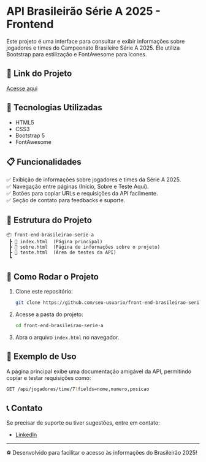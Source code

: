 # API Brasileirão Série A 2025 - Frontend

Este projeto é uma interface para consultar e exibir informações sobre jogadores e times do Campeonato Brasileiro Série A 2025. Ele utiliza Bootstrap para estilização e FontAwesome para ícones.

## 🔗 Link do Projeto
[Acesse aqui](https://front-end-brasileirao-serie-a.onrender.com/)

## 📌 Tecnologias Utilizadas
- HTML5
- CSS3
- Bootstrap 5
- FontAwesome

## 📋 Funcionalidades
✅ Exibição de informações sobre jogadores e times da Série A 2025.  
✅ Navegação entre páginas (Início, Sobre e Teste Aqui).  
✅ Botões para copiar URLs e requisições da API facilmente.  
✅ Seção de contato para feedbacks e suporte.

## 📂 Estrutura do Projeto
```
📦 front-end-brasileirao-serie-a
 ┣ 📜 index.html  (Página principal)
 ┣ 📜 sobre.html  (Página de informações sobre o projeto)
 ┣ 📜 teste.html  (Área de testes da API)
 ┗ 
```

## 🚀 Como Rodar o Projeto
1. Clone este repositório:
   ```sh
   git clone https://github.com/seu-usuario/front-end-brasileirao-serie-a.git
   ```
2. Acesse a pasta do projeto:
   ```sh
   cd front-end-brasileirao-serie-a
   ```
3. Abra o arquivo `index.html` no navegador.

## 📌 Exemplo de Uso
A página principal exibe uma documentação amigável da API, permitindo copiar e testar requisições como:
```sh
GET /api/jogadores/time/7?fields=nome,numero,posicao
```

## 📞 Contato
Se precisar de suporte ou tiver sugestões, entre em contato:
- [LinkedIn](https://www.linkedin.com/in/juliocesar-developer/)

---
⚽ Desenvolvido para facilitar o acesso às informações do Brasileirão 2025!
